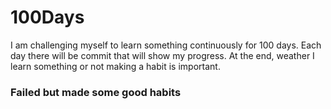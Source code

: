 # 100Days

I am challenging myself to learn something continuously for 100 days. Each day there will be commit that will show my progress. At the end, weather I learn something or not making a habit is important. 

### Failed but made some good habits 
